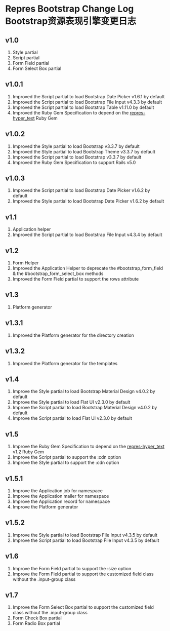 # Repres Bootstrap Change Log Bootstrap资源表现引擎变更日志

## v1.0
1. Style partial
2. Script partial
3. Form Field partial
4. Form Select Box partial

## v1.0.1
1. Improved the Script partial to load Bootstrap Date Picker v1.6.1 by default
2. Improved the Script partial to load Bootstrap File Input v4.3.3 by default
3. Improved the Script partial to load Bootstrap Table v1.11.0 by default
4. Improved the Ruby Gem Specification to depend on the [repres-hyper_text](https://github.com/topbitdu/repres-hyper_text) Ruby Gem

## v1.0.2
1. Improved the Style partial to load Bootstrap v3.3.7 by default
2. Improved the Style partial to load Bootstrap Theme v3.3.7 by default
3. Improved the Script partial to load Bootstrap v3.3.7 by default
4. Improved the Ruby Gem Specification to support Rails v5.0

## v1.0.3
1. Improved the Script partial to load Bootstrap Date Picker v1.6.2 by default
2. Improved the Style partial to load Bootstrap Date Picker v1.6.2 by default

## v1.1
1. Application helper
2. Improved the Script partial to load Bootstrap File Input v4.3.4 by default

## v1.2
1. Form Helper
2. Improved the Application Helper to deprecate the #bootstrap_form_field & the #bootstrap_form_select_box methods
3. Improved the Form Field partial to support the rows attribute

## v1.3
1. Platform generator

## v1.3.1
1. Improved the Platform generator for the directory creation

## v1.3.2
1. Improved the Platform generator for the templates

## v1.4
1. Improve the Style partial to load Bootstrap Material Design v4.0.2 by default
2. Improve the Style partial to load Flat UI v2.3.0 by default
3. Improve the Script partial to load Bootstrap Material Design v4.0.2 by default
4. Improve the Script partial to load Flat UI v2.3.0 by default

## v1.5
1. Improve the Ruby Gem Specification to depend on the [repres-hyper_text](https://github.com/topbitdu/repres-hyper_text) v1.2 Ruby Gem
2. Improve the Script partial to support the :cdn option
3. Improve the Style partial to support the :cdn option

## v1.5.1
1. Improve the Application job for namespace
2. Improve the Application mailer for namespace
3. Improve the Application record for namespace
4. Improve the Platform generator

## v1.5.2
1. Improve the Style partial to load Bootstrap File Input v4.3.5 by default
2. Improve the Script partial to load Bootstrap File Input v4.3.5 by default

## v1.6
1. Improve the Form Field partial to support the :size option
2. Improve the Form Field partial to support the customized field class without the .input-group class

## v1.7
1. Improve the Form Select Box partial to support the customized field class without the .input-group class
2. Form Check Box partial
3. Form Radio Box partial

